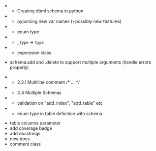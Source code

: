 * - Creating dbml schema in python
* - pyparsing new var names (+possibly new features)
* - enum type
* - `_type` -> `type`
* - expression class
- schema.add and .delete to support multiple arguments (handle errors properly)
* - 2.3.1 Multiline comment /* ... */
* - 2.4 Multiple Schemas
* - validation on "add_index", "add_table" etc
* - enum type in table definition with schema
- table columns parameter
- add coverage badge
- add docstrings
- new docs
- comment class
